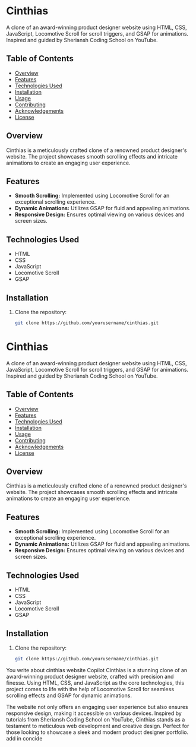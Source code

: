 # Cinthias

A clone of an award-winning product designer website using HTML, CSS, JavaScript, Locomotive Scroll for scroll triggers, and GSAP for animations. Inspired and guided by Sheriansh Coding School on YouTube.

## Table of Contents

- [Overview](#overview)
- [Features](#features)
- [Technologies Used](#technologies-used)
- [Installation](#installation)
- [Usage](#usage)
- [Contributing](#contributing)
- [Acknowledgements](#acknowledgements)
- [License](#license)

## Overview

Cinthias is a meticulously crafted clone of a renowned product designer's website. The project showcases smooth scrolling effects and intricate animations to create an engaging user experience.

## Features

- **Smooth Scrolling:** Implemented using Locomotive Scroll for an exceptional scrolling experience.
- **Dynamic Animations:** Utilizes GSAP for fluid and appealing animations.
- **Responsive Design:** Ensures optimal viewing on various devices and screen sizes.

## Technologies Used

- HTML
- CSS
- JavaScript
- Locomotive Scroll
- GSAP

## Installation

1. Clone the repository:
   ```sh
   git clone https://github.com/yourusername/cinthias.git
# Cinthias

A clone of an award-winning product designer website using HTML, CSS, JavaScript, Locomotive Scroll for scroll triggers, and GSAP for animations. Inspired and guided by Sheriansh Coding School on YouTube.

## Table of Contents

- [Overview](#overview)
- [Features](#features)
- [Technologies Used](#technologies-used)
- [Installation](#installation)
- [Usage](#usage)
- [Contributing](#contributing)
- [Acknowledgements](#acknowledgements)
- [License](#license)

## Overview

Cinthias is a meticulously crafted clone of a renowned product designer's website. The project showcases smooth scrolling effects and intricate animations to create an engaging user experience.

## Features

- **Smooth Scrolling:** Implemented using Locomotive Scroll for an exceptional scrolling experience.
- **Dynamic Animations:** Utilizes GSAP for fluid and appealing animations.
- **Responsive Design:** Ensures optimal viewing on various devices and screen sizes.

## Technologies Used

- HTML
- CSS
- JavaScript
- Locomotive Scroll
- GSAP

## Installation

1. Clone the repository:
   ```sh
   git clone https://github.com/yourusername/cinthias.git
You
write about cinthias website
Copilot
Cinthias is a stunning clone of an award-winning product designer website, crafted with precision and finesse. Using HTML, CSS, and JavaScript as the core technologies, this project comes to life with the help of Locomotive Scroll for seamless scrolling effects and GSAP for dynamic animations.

The website not only offers an engaging user experience but also ensures responsive design, making it accessible on various devices. Inspired by tutorials from Sheriansh Coding School on YouTube, Cinthias stands as a testament to meticulous web development and creative design. Perfect for those looking to showcase a sleek and modern product designer portfolio. add in concide
